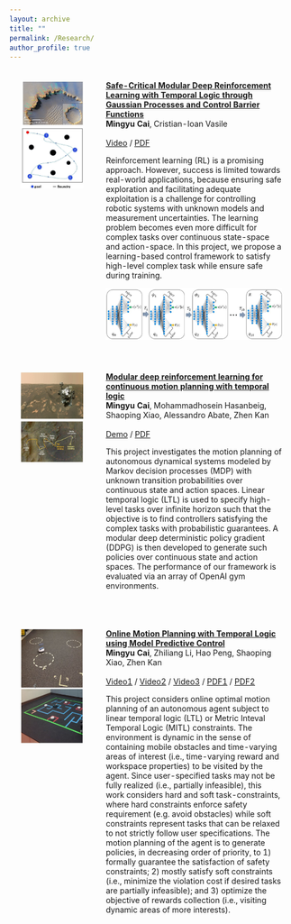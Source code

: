 ```yaml
---
layout: archive
title: ""
permalink: /Research/
author_profile: true
---
```


<table style="width:100%;border:0px;border-spacing:0px;border-collapse:separate;margin-right:auto;margin-left:auto;"><tbody>
             <td style="padding:20px;width:30%;vertical-align:top">
              <img src='/files/Safe_modular/Mars_exploration.jpg' width="220">
               <br>
                 <img src='/files/Safe_modular/particale.jpg' width="220">
            </td>
            <td style="padding:20px;width:80%;vertical-align:middle">
              <a href="https://arxiv.org/abs/2109.02791">
                  <papertitle><strong>Safe-Critical Modular Deep Reinforcement Learning with Temporal Logic through Gaussian Processes and Control Barrier Functions</strong></papertitle>
              </a>
              <br>
              <strong>Mingyu Cai</strong>, Cristian-Ioan Vasile
              <br>
              <br>
              <a href="https://www.youtube.com/watch?v=fkCyAgx_FWM/">Video</a> /
              <a href="https://arxiv.org/abs/2109.02791">PDF</a>
              <p></p>
              <p>Reinforcement learning (RL) is a promising approach. However, success is limited towards real-world applications, because ensuring safe exploration and facilitating adequate exploitation is a challenge for controlling robotic systems with unknown models and measurement uncertainties. The learning problem becomes even more difficult for complex tasks over continuous state-space and action-space. In this project, we propose a learning-based control framework to satisfy high-level complex task while ensure safe during training. </p>
              <center> <img src='/files/Safe_modular/Modular_architecture.jpg' width="420"> </center>
  </td>
</tbody></table>



<table style="width:100%;border:0px;border-spacing:0px;border-collapse:separate;margin-right:auto;margin-left:auto;"><tbody>
             <td style="padding:20px;width:30%;vertical-align:top">
              <img src='/files/Safe_modular/demo1.jpg' width="220">
               <br>
                 <img src='/files/Safe_modular/demo2.jpg' width="220">
            </td>
            <td style="padding:20px;width:80%;vertical-align:middle">
              <a href="https://arxiv.org/pdf/2102.12855.pdf">
                  <papertitle><strong>Modular deep reinforcement learning for continuous motion planning with temporal logic</strong></papertitle>
              </a>
              <br>
              <strong>Mingyu Cai</strong>, Mohammadhosein Hasanbeig, Shaoping Xiao, Alessandro Abate, Zhen Kan
              <br>
              <br>
              <a href="https://github.com/mingyucai/Modular_Deep_RL_E-LDGBA">Demo</a> /
              <a href="https://arxiv.org/pdf/2102.12855.pdf">PDF</a>
              <p></p>
              <p>This project investigates the motion planning of autonomous dynamical systems modeled by Markov decision processes (MDP) with unknown transition probabilities over continuous state and action spaces. Linear temporal logic (LTL) is used to specify high-level tasks over infinite horizon such that the objective is to find controllers satisfying the complex tasks with probabilistic guarantees. A modular deep deterministic policy gradient (DDPG) is then developed to generate such policies over continuous state and action spaces. The performance of our framework is evaluated via an array of OpenAI gym environments. </p>
  </td>
</tbody></table>


<table style="width:100%;border:0px;border-spacing:0px;border-collapse:separate;margin-right:auto;margin-left:auto;"><tbody>
             <td style="padding:20px;width:30%;vertical-align:top">
              <img src='/files/Safe_modular/MPC.JPG' width="220">
            </td>
            <td style="padding:20px;width:80%;vertical-align:middle">
              <a href="https://arxiv.org/pdf/2007.12123.pdf">
                  <papertitle><strong> Online Motion Planning with Temporal Logic using Model Predictive Control</strong></papertitle>
              </a>
              <br>
              <strong>Mingyu Cai</strong>, Zhiliang Li, Hao Peng, Shaoping Xiao, Zhen Kan
              <br>
              <br>
              <a href="https://www.youtube.com/watch?v=16j6TmVUrTk&t=2s">Video1</a> /
              <a href="https://www.youtube.com/watch?v=RyRnKXDDH5U&t=4s">Video2</a> /
              <a href="https://www.youtube.com/watch?v=S_jfavmFIMo&t=4s">Video3</a> /
              <a href="https://arxiv.org/pdf/2007.12123.pdf">PDF1</a> /
              <a href="https://arxiv.org/pdf/2110.09007.pdf">PDF2</a>
              <p></p>
              <p>This project considers online optimal motion planning of an autonomous agent subject to linear temporal logic (LTL) or Metric Inteval Temporal Logic (MITL) constraints. 
              The environment is dynamic in the sense of containing mobile obstacles and time-varying areas of interest (i.e., time-varying reward and workspace properties) to be visited by the agent. Since user-specified tasks may not be fully realized (i.e., partially infeasible), this work considers hard and soft task-constraints, where hard constraints enforce safety requirement (e.g. avoid obstacles) while soft constraints represent tasks that can be relaxed to not strictly follow user specifications. The motion planning of the agent is to generate policies, in decreasing order of priority, to 1) formally guarantee the satisfaction of safety constraints; 2) mostly satisfy soft constraints (i.e., minimize the violation cost if desired tasks are partially infeasible); and 3) optimize the objective of rewards collection (i.e., visiting dynamic areas of more interests). </p>
  </td>
</tbody></table>
      

              
              


     

